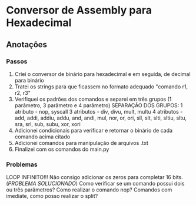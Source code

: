# Conversor de Assembly para Hexadecimal

## Anotações

### Passos
1. Criei o conversor de binário para hexadecimal e em seguida, de decimal para binário
2. Tratei os strings para que ficassem no formato adequado "comando r1, r2, r3"
3. Verifiquei os padrões dos comandos e separei em três grupos (1 parâmetro, 3 parâmetro e 4 parâmetro)
SEPARAÇÃO DOS GRUPOS:
1 atributo - nop, syscall
3 atributos - div, divu, mult, multu
4 atributos - add, addi, addiu, addu, and, andi, mul, nor, or, ori, sll, slt, slti, sltiu, sltu, sra, srl, sub, subu, xor, xori
4. Adicionei condicionais para verificar e retornar o binário de cada comando acima citado
5. Adicionei comandos para manipulação de arquivos .txt
6. Finalizei com os comandos do main.py

### Problemas
LOOP INFINITO!!! Não consigo adicionar os zeros para completar 16 bits. (*PROBLEMA SOLUCIONADO*)
Como verificar se um comando possui dois ou três parâmetros?
Como realizar o comando nop?
Comandos com imediate, como posso realizar o split?